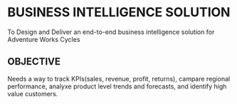 # BUSINESS INTELLIGENCE SOLUTION

To Design and Deliver an end-to-end business intelligence solution for Adventure Works Cycles

## OBJECTIVE
Needs a way to track KPIs(sales, revenue, profit, returns), campare regional performance, analyxe product level trends and forecasts, and identify high value customers.


